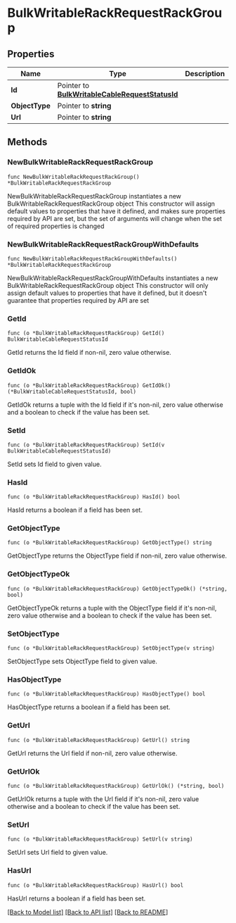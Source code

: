 # BulkWritableRackRequestRackGroup

## Properties

Name | Type | Description | Notes
------------ | ------------- | ------------- | -------------
**Id** | Pointer to [**BulkWritableCableRequestStatusId**](BulkWritableCableRequestStatusId.md) |  | [optional] 
**ObjectType** | Pointer to **string** |  | [optional] 
**Url** | Pointer to **string** |  | [optional] 

## Methods

### NewBulkWritableRackRequestRackGroup

`func NewBulkWritableRackRequestRackGroup() *BulkWritableRackRequestRackGroup`

NewBulkWritableRackRequestRackGroup instantiates a new BulkWritableRackRequestRackGroup object
This constructor will assign default values to properties that have it defined,
and makes sure properties required by API are set, but the set of arguments
will change when the set of required properties is changed

### NewBulkWritableRackRequestRackGroupWithDefaults

`func NewBulkWritableRackRequestRackGroupWithDefaults() *BulkWritableRackRequestRackGroup`

NewBulkWritableRackRequestRackGroupWithDefaults instantiates a new BulkWritableRackRequestRackGroup object
This constructor will only assign default values to properties that have it defined,
but it doesn't guarantee that properties required by API are set

### GetId

`func (o *BulkWritableRackRequestRackGroup) GetId() BulkWritableCableRequestStatusId`

GetId returns the Id field if non-nil, zero value otherwise.

### GetIdOk

`func (o *BulkWritableRackRequestRackGroup) GetIdOk() (*BulkWritableCableRequestStatusId, bool)`

GetIdOk returns a tuple with the Id field if it's non-nil, zero value otherwise
and a boolean to check if the value has been set.

### SetId

`func (o *BulkWritableRackRequestRackGroup) SetId(v BulkWritableCableRequestStatusId)`

SetId sets Id field to given value.

### HasId

`func (o *BulkWritableRackRequestRackGroup) HasId() bool`

HasId returns a boolean if a field has been set.

### GetObjectType

`func (o *BulkWritableRackRequestRackGroup) GetObjectType() string`

GetObjectType returns the ObjectType field if non-nil, zero value otherwise.

### GetObjectTypeOk

`func (o *BulkWritableRackRequestRackGroup) GetObjectTypeOk() (*string, bool)`

GetObjectTypeOk returns a tuple with the ObjectType field if it's non-nil, zero value otherwise
and a boolean to check if the value has been set.

### SetObjectType

`func (o *BulkWritableRackRequestRackGroup) SetObjectType(v string)`

SetObjectType sets ObjectType field to given value.

### HasObjectType

`func (o *BulkWritableRackRequestRackGroup) HasObjectType() bool`

HasObjectType returns a boolean if a field has been set.

### GetUrl

`func (o *BulkWritableRackRequestRackGroup) GetUrl() string`

GetUrl returns the Url field if non-nil, zero value otherwise.

### GetUrlOk

`func (o *BulkWritableRackRequestRackGroup) GetUrlOk() (*string, bool)`

GetUrlOk returns a tuple with the Url field if it's non-nil, zero value otherwise
and a boolean to check if the value has been set.

### SetUrl

`func (o *BulkWritableRackRequestRackGroup) SetUrl(v string)`

SetUrl sets Url field to given value.

### HasUrl

`func (o *BulkWritableRackRequestRackGroup) HasUrl() bool`

HasUrl returns a boolean if a field has been set.


[[Back to Model list]](../README.md#documentation-for-models) [[Back to API list]](../README.md#documentation-for-api-endpoints) [[Back to README]](../README.md)


